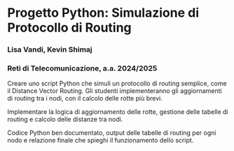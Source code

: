 # Progetto Python: Simulazione di Protocollo di Routing

### Lisa Vandi, Kevin Shimaj
### Reti di Telecomunicazione, a.a. 2024/2025

Creare uno script Python che simuli un protocollo di routing semplice, come il Distance Vector Routing. Gli studenti implementeranno gli aggiornamenti di routing tra i nodi, con il calcolo delle rotte più brevi.

Implementare la logica di aggiornamento delle rotte, gestione delle tabelle di routing e calcolo delle distanze tra nodi.
 
Codice Python ben documentato, output delle tabelle di routing per ogni nodo e relazione finale che spieghi il funzionamento dello script.